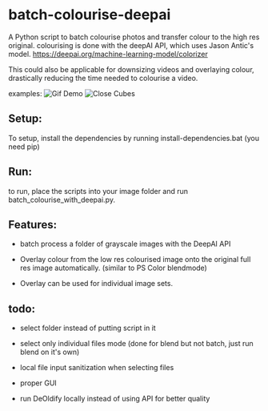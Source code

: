 # batch-colourise-deepai
 A Python script to batch colourise photos and transfer colour to the high res original. colourising is done with the deepAI API, which uses Jason Antic's model.  https://deepai.org/machine-learning-model/colorizer
 
 This could also be applicable for downsizing videos and overlaying colour, drastically reducing the time needed to colourise a video.
 
 examples:
![Gif Demo](https://github.com/endim8/batch-colourise-deepai/blob/master/Example/gifdemo.gif)
![Close Cubes](https://github.com/endim8/batch-colourise-deepai/blob/master/Example/sidebyside.png)
 ## Setup:
 To setup, install the dependencies by running install-dependencies.bat (you need pip)
 
 ## Run:
 to run, place the scripts into your image folder and run batch_colourise_with_deepai.py.
 
 ## Features:
 - batch process a folder of grayscale images with the DeepAI API
 
 - Overlay colour from the low res colourised image onto the original full res image automatically. (similar to PS Color blendmode)
 
 - Overlay can be used for individual image sets.
 
 ## todo:
 - select folder instead of putting script in it
 
 - select only individual files mode (done for blend but not batch, just run blend on it's own)
 
 - local file input sanitization when selecting files
 
 - proper GUI
 
 - run DeOldify locally instead of using API for better quality
